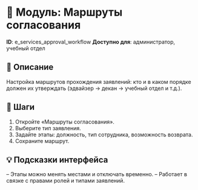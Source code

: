# 📘 Модуль: Маршруты согласования
**ID**: e_services_approval_workflow
**Доступно для**: администратор, учебный отдел

## 📝 Описание
Настройка маршрутов прохождения заявлений: кто и в каком порядке должен их утверждать (эдвайзер → декан → учебный отдел и т.д.).

## 🩜 Шаги
1. Откройте «Маршруты согласования».
2. Выберите тип заявления.
3. Задайте этапы: должность, тип сотрудника, возможность возврата.
4. Сохраните маршрут.

## 💡 Подсказки интерфейса
– Этапы можно менять местами и отключать временно.
– Работает в связке с правами ролей и типами заявлений.
